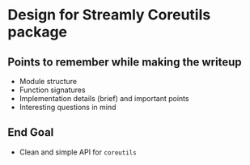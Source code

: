 # Design for Streamly Coreutils package

## Points to remember while making the writeup

* Module structure
* Function signatures
* Implementation details (brief) and important points
* Interesting questions in mind

## End Goal

* Clean and simple API for `coreutils`

